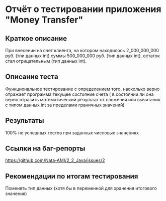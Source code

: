 # Отчёт о тестировании приложения "Money Transfer"
## Краткое описание
При внесении на счет клиента, на котором находилось 2_000_000_000 руб. (тпи данных int) суммы 500_000_000 руб. (тип данных int), остаток стал отрицательным (тип данных int).

## Описание теста
Функциональное тестирование с определением того, насколько верно отражает программа текущее состояние счета ( в состоянии ли она верно отразить математический результат от сложения или вычитания с типом данных int за пределами граничных значений)

## Результаты
100% не успешных тестов при заданных числовых значениях


## Ссылки на баг-репорты

https://github.com/Nata-AMI/2_2_Java/issues/2

## Рекомендации по итогам тестирования
Поменять тип данных (хотя бы в переменной для хранения итогового значения)
